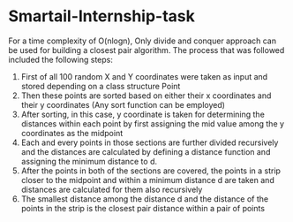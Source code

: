 # Smartail-Internship-task

For a time complexity of O(nlogn), Only divide and conquer approach can be used for building a closest pair algorithm.
The process that was followed included the following steps:
1. First of all 100 random X and Y coordinates were taken as input and stored depending on a class structure Point
2. Then these points are sorted based on either their x coordinates and their y coordinates (Any sort function can be employed)
3. After sorting, in this case, y coordinate is taken for determining the distances within each point by first assigning the mid value among the y coordinates as the midpoint
4. Each and every points in those sections are further divided recursively and the distances are calculated by defining a distance function and assigning the minimum distance to d.
5. After the points in both of the sections are covered, the points in a strip closer to the midpoint and within a minimum distance d are taken and distances are calculated for them also recursively
6. The smallest distance among the distance d and the distance of the points in the strip is the closest pair distance within a pair of points 
